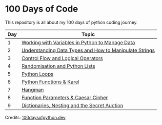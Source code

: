 # 100 Days of Code
This repository is all about my 100 days of python coding journey.

| Day | Topic |
| --- | ------------------------------------------------------- |
|  1  | [Working with Variables in Python to Manage Data](day1) |
|  2  | [Understanding Data Types and How to Manipulate Strings](day2) |
|  3  | [Control Flow and Logical Operators](day3) |
|  4  | [Randomisation and Python Lists](day4) |
|  5  | [Python Loops](day5) |
|  6  | [Python Functions & Karel](day6) |
|  7  | [Hangman](day7) |
|  8  | [Function Parameters & Caesar Cipher](day8) |
|  9  | [Dictionaries, Nesting and the Secret Auction](day9) |

Credits: [100daysofpython.dev](https://100daysofpython.dev/)
